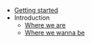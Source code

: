 * [Getting started](../README.md)
* Introduction
  * [Where we are](Intro/where-we-are.md)
  * [Where we wanna be](Intro/where-we-wanna-be.md)